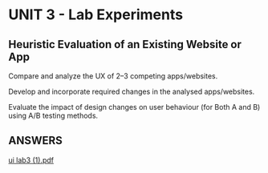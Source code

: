# UNIT 3 - Lab Experiments

## Heuristic Evaluation of an Existing Website or App

Compare and analyze the UX of 2–3 competing apps/websites.

Develop and incorporate required changes in the analysed apps/websites.

Evaluate the impact of design changes on user behaviour (for Both A and B) using A/B testing methods.

## ANSWERS
[ui lab3 (1).pdf](https://github.com/user-attachments/files/20510928/ui.lab3.1.pdf)
